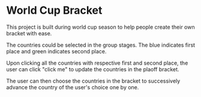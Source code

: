 # World Cup Bracket

This project is built during world cup season to help people create their own bracket with ease. 

The countries could be selected in the group stages. The blue indicates first place and green indicates second place.

Upon clicking all the countries with respective first and second place, the user can click "click me" to update the countries in the plaoff bracket.

The user can then choose the countries in the bracket to successively advance the country of the user's choice one by one.

